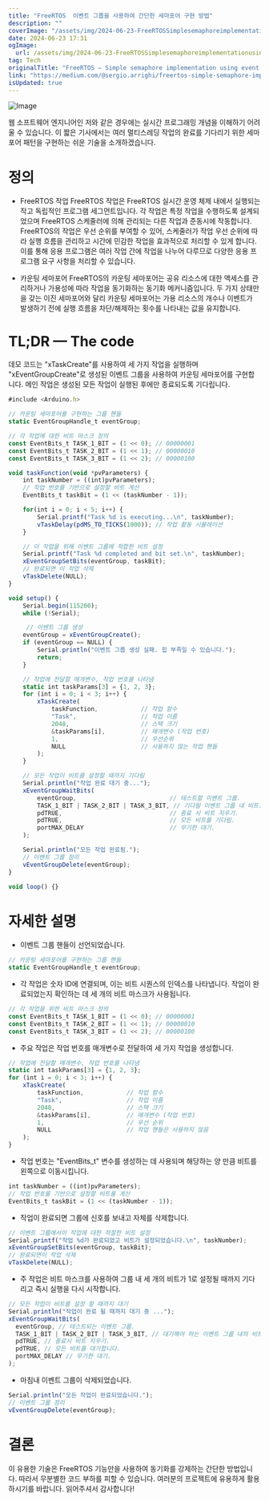 ```yaml
---
title: "FreeRTOS  이벤트 그룹을 사용하여 간단한 세마포어 구현 방법"
description: ""
coverImage: "/assets/img/2024-06-23-FreeRTOSSimplesemaphoreimplementationusingeventgroup_0.png"
date: 2024-06-23 17:31
ogImage:
  url: /assets/img/2024-06-23-FreeRTOSSimplesemaphoreimplementationusingeventgroup_0.png
tag: Tech
originalTitle: "FreeRTOS — Simple semaphore implementation using event group"
link: "https://medium.com/@sergio.arrighi/freertos-simple-semaphore-implementation-using-event-group-ac54e3bb5686"
isUpdated: true
---
```


![Image](/assets/img/2024-06-23-FreeRTOSSimplesemaphoreimplementationusingeventgroup_0.png)

웹 소프트웨어 엔지니어인 저와 같은 경우에는 실시간 프로그래밍 개념을 이해하기 어려울 수 있습니다.
이 짧은 기사에서는 여러 멀티스레딩 작업의 완료를 기다리기 위한 세마포어 패턴을 구현하는 쉬운 기술을 소개하겠습니다.

# 정의

- FreeRTOS 작업
  FreeRTOS 작업은 FreeRTOS 실시간 운영 체제 내에서 실행되는 작고 독립적인 프로그램 세그먼트입니다. 각 작업은 특정 작업을 수행하도록 설계되었으며 FreeRTOS 스케줄러에 의해 관리되는 다른 작업과 준동시에 작동합니다. FreeRTOS의 작업은 우선 순위를 부여할 수 있어, 스케줄러가 작업 우선 순위에 따라 실행 흐름을 관리하고 시간에 민감한 작업을 효과적으로 처리할 수 있게 합니다. 이를 통해 응용 프로그램은 여러 작업 간에 작업을 나누어 다루므로 다양한 응용 프로그램 요구 사항을 처리할 수 있습니다.

- 카운팅 세마포어
  FreeRTOS의 카운팅 세마포어는 공유 리소스에 대한 액세스를 관리하거나 가용성에 따라 작업을 동기화하는 동기화 메커니즘입니다. 두 가지 상태만을 갖는 이진 세마포어와 달리 카운팅 세마포어는 가용 리소스의 개수나 이벤트가 발생하기 전에 실행 흐름을 차단/해제하는 횟수를 나타내는 값을 유지합니다.

<!-- cozy-coder - 수평 -->

<ins class="adsbygoogle"
     style="display:block"
     data-ad-client="ca-pub-4877378276818686"
     data-ad-slot="1107185301"
     data-ad-format="auto"
     data-full-width-responsive="true"></ins>

<script>
     (adsbygoogle = window.adsbygoogle || []).push({});
</script>

# TL;DR — The code

데모 코드는 "xTaskCreate"를 사용하여 세 가지 작업을 실행하며 "xEventGroupCreate"로 생성된 이벤트 그룹을 사용하여 카운팅 세마포어를 구현합니다. 메인 작업은 생성된 모든 작업이 실행된 후에만 종료되도록 기다립니다.

```js
#include <Arduino.h>

// 카운팅 세마포어를 구현하는 그룹 핸들
static EventGroupHandle_t eventGroup;

// 각 작업에 대한 비트 마스크 정의
const EventBits_t TASK_1_BIT = (1 << 0); // 00000001
const EventBits_t TASK_2_BIT = (1 << 1); // 00000010
const EventBits_t TASK_3_BIT = (1 << 2); // 00000100

void taskFunction(void *pvParameters) {
    int taskNumber = ((int)pvParameters);
    // 작업 번호를 기반으로 설정할 비트 계산
    EventBits_t taskBit = (1 << (taskNumber - 1));

    for(int i = 0; i < 5; i++) {
        Serial.printf("Task %d is executing...\n", taskNumber);
        vTaskDelay(pdMS_TO_TICKS(1000)); // 작업 활동 시뮬레이션
    }

    // 이 작업을 위해 이벤트 그룹에 적합한 비트 설정
    Serial.printf("Task %d completed and bit set.\n", taskNumber);
    xEventGroupSetBits(eventGroup, taskBit);
    // 완료되면 이 작업 삭제
    vTaskDelete(NULL);
}

void setup() {
    Serial.begin(115200);
    while (!Serial);

     // 이벤트 그룹 생성
    eventGroup = xEventGroupCreate();
    if (eventGroup == NULL) {
        Serial.println("이벤트 그룹 생성 실패. 힙 부족일 수 있습니다.");
        return;
    }

    // 작업에 전달할 매개변수, 작업 번호를 나타냄
    static int taskParams[3] = {1, 2, 3};
    for (int i = 0; i < 3; i++) {
        xTaskCreate(
            taskFunction,            // 작업 함수
            "Task",                  // 작업 이름
            2048,                    // 스택 크기
            &taskParams[i],          // 매개변수 (작업 번호)
            1,                       // 우선순위
            NULL                     // 사용하지 않는 작업 핸들
        );
    }

    // 모든 작업이 비트를 설정할 때까지 기다림
    Serial.println("작업 완료 대기 중...");
    xEventGroupWaitBits(
        eventGroup,                          // 테스트할 이벤트 그룹.
        TASK_1_BIT | TASK_2_BIT | TASK_3_BIT, // 기다릴 이벤트 그룹 내 비트.
        pdTRUE,                              // 종료 시 비트 지우기.
        pdTRUE,                              // 모든 비트를 기다림.
        portMAX_DELAY                        // 무기한 대기.
    );

    Serial.println("모든 작업 완료됨.");
    // 이벤트 그룹 정리
    vEventGroupDelete(eventGroup);
}

void loop() {}
```

# 자세한 설명

<!-- cozy-coder - 수평 -->

<ins class="adsbygoogle"
     style="display:block"
     data-ad-client="ca-pub-4877378276818686"
     data-ad-slot="1107185301"
     data-ad-format="auto"
     data-full-width-responsive="true"></ins>

<script>
     (adsbygoogle = window.adsbygoogle || []).push({});
</script>

- 이벤트 그룹 핸들이 선언되었습니다.

```js
// 카운팅 세마포어를 구현하는 그룹 핸들
static EventGroupHandle_t eventGroup;
```

- 각 작업은 숫자 ID에 연결되며, 이는 비트 시퀀스의 인덱스를 나타냅니다. 작업이 완료되었는지 확인하는 데 세 개의 비트 마스크가 사용됩니다.

```js
// 각 작업을 위한 비트 마스크 정의
const EventBits_t TASK_1_BIT = (1 << 0); // 00000001
const EventBits_t TASK_2_BIT = (1 << 1); // 00000010
const EventBits_t TASK_3_BIT = (1 << 2); // 00000100
```

<!-- cozy-coder - 수평 -->

<ins class="adsbygoogle"
     style="display:block"
     data-ad-client="ca-pub-4877378276818686"
     data-ad-slot="1107185301"
     data-ad-format="auto"
     data-full-width-responsive="true"></ins>

<script>
     (adsbygoogle = window.adsbygoogle || []).push({});
</script>

- 주요 작업은 작업 번호를 매개변수로 전달하여 세 가지 작업을 생성합니다.

```js
// 작업에 전달할 매개변수, 작업 번호를 나타냄
static int taskParams[3] = {1, 2, 3};
for (int i = 0; i < 3; i++) {
    xTaskCreate(
        taskFunction,            // 작업 함수
        "Task",                  // 작업 이름
        2048,                    // 스택 크기
        &taskParams[i],          // 매개변수 (작업 번호)
        1,                       // 우선 순위
        NULL                     // 작업 핸들은 사용하지 않음
    );
}
```

- 작업 번호는 "EventBits_t" 변수를 생성하는 데 사용되며 해당하는 양 만큼 비트를 왼쪽으로 이동시킵니다.

```js
int taskNumber = ((int)pvParameters);
// 작업 번호를 기반으로 설정할 비트를 계산
EventBits_t taskBit = (1 << (taskNumber - 1));
```

<!-- cozy-coder - 수평 -->

<ins class="adsbygoogle"
     style="display:block"
     data-ad-client="ca-pub-4877378276818686"
     data-ad-slot="1107185301"
     data-ad-format="auto"
     data-full-width-responsive="true"></ins>

<script>
     (adsbygoogle = window.adsbygoogle || []).push({});
</script>

- 작업이 완료되면 그룹에 신호를 보내고 자체를 삭제합니다.

```js
// 이벤트 그룹에서이 작업에 대한 적절한 비트 설정
Serial.printf("작업 %d가 완료되었고 비트가 설정되었습니다.\n", taskNumber);
xEventGroupSetBits(eventGroup, taskBit);
// 완료되면이 작업 삭제
vTaskDelete(NULL);
```

- 주 작업은 비트 마스크를 사용하여 그룹 내 세 개의 비트가 1로 설정될 때까지 기다리고 즉시 실행을 다시 시작합니다.

```js
// 모든 작업이 비트를 설정 할 때까지 대기
Serial.println("작업이 완료 될 때까지 대기 중 ...");
xEventGroupWaitBits(
  eventGroup, // 테스트되는 이벤트 그룹.
  TASK_1_BIT | TASK_2_BIT | TASK_3_BIT, // 대기해야 하는 이벤트 그룹 내의 비트.
  pdTRUE, // 종료시 비트 지우기.
  pdTRUE, // 모든 비트를 대기합니다.
  portMAX_DELAY // 무기한 대기.
);
```

<!-- cozy-coder - 수평 -->

<ins class="adsbygoogle"
     style="display:block"
     data-ad-client="ca-pub-4877378276818686"
     data-ad-slot="1107185301"
     data-ad-format="auto"
     data-full-width-responsive="true"></ins>

<script>
     (adsbygoogle = window.adsbygoogle || []).push({});
</script>

- 마침내 이벤트 그룹이 삭제되었습니다.

```js
Serial.println("모든 작업이 완료되었습니다.");
// 이벤트 그룹 정리
vEventGroupDelete(eventGroup);
```

# 결론

이 유용한 기술은 FreeRTOS 기능만을 사용하여 동기화를 강제하는 간단한 방법입니다. 따라서 무분별한 코드 부하를 피할 수 있습니다. 여러분의 프로젝트에 유용하게 활용하시기를 바랍니다. 읽어주셔서 감사합니다!
